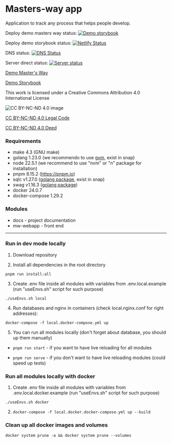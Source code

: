 # Masters-way app

Application to track any process that helps people develop.

Deploy demo masters way status:
[![Demo storybook](https://api.netlify.com/api/v1/badges/fba15c04-f28a-4a13-9430-087d9a76ab84/deploy-status)](https://app.netlify.com/sites/mastersway/deploys)

Deploy demo storybook status:
[![Netlify Status](https://api.netlify.com/api/v1/badges/004b24b2-f693-4ee8-8321-7a9c1a086261/deploy-status)](https://app.netlify.com/sites/mastersways-storybook/deploys)

DNS status:
[![DNS Status](https://mastersway.duckdns.org/api/healthcheck)](https://mastersway.duckdns.org/api/healthcheck)

Server direct status:
[![Server status](http://34.82.43.122/api/healthcheck)](http://34.82.43.122/api/healthcheck)

[Demo Master's Way](https://mastersway.netlify.app/)

[Demo Storybook](https://mastersways-storybook.netlify.app/)

This work is licensed under a Creative Commons Attribution 4.0 International License

![CC BY-NC-ND 4.0 image](https://mirrors.creativecommons.org/presskit/buttons/88x31/svg/by-nc-nd.svg)

[CC BY-NC-ND 4.0 Legal Code](https://creativecommons.org/licenses/by-nc-nd/4.0/legalcode.en)

[CC BY-NC-ND 4.0 Deed](https://creativecommons.org/licenses/by-nc-nd/4.0/)

### Requirements

- make 4.3 (GNU make)
- golang 1.23.0 (we recommendo to use [gvm](https://github.com/moovweb/gvm), exist in snap)
- node 22.5.1 (we recommend to use "nvm" or "n" package for installation)
- pnpm 8.15.2 (https://pnpm.io)
- sqlc v1.27.0 ([golang package](https://docs.sqlc.dev/en/latest/overview/install.html), exist in snap)
- swag v1.16.3 ([golang package](https://github.com/swaggo/swag))
- docker 24.0.7
- docker-compose 1.29.2

### Modules

- docs - project documentation
- mw-webapp - front end

---

### Run in dev mode locally

1. Download repository

2. Install all dependencies in the root directory

`pnpm run install:all`

3. Create .env file inside all modules with variables from .env.local.example (run "useEnvs.sh" script for such purpose)

`./useEnvs.sh local`

4. Run databases and nginx in containers (check local.nginx.conf for right addresses):

`docker-compose -f local.docker-compose.yml up`

5. You can run all modules locally (don't forget about database, you should up them manually)

* `pnpm run start` - if you want to have live reloading for all modules

* `pnpm run serve` - if you don't want to have live reloading modules (could speed up tests)

### Run all modules locally with docker

1. Create .env file inside all modules with variables from .env.local.docker.example (run "useEnvs.sh" script for such purpose)

`./useEnvs.sh docker`

2. `docker-compose -f local.docker.docker-compose.yml up --build`

### Clean up all docker images and volumes

`docker system prune -a && docker system prune --volumes`
